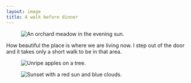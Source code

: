 ```yaml
---
layout: image
title: A walk before dinner
---
```

<figure class="bleed">
<img src="/img/journal/IMG_1010.jpg" alt= "An orchard meadow in the evening sun.">
</figure>
How beautiful the place is where we are living now. I step out of the door and it takes only a short walk to be in that area.
<figure class="bleed-left">
<img src="/img/journal/IMG_1011.jpg" alt= "Unripe apples on a tree.">
</figure>
<figure class="bleed-right">
<img src="/img/journal/IMG_1014.jpg" alt= "Sunset with a red sun and blue clouds.">
</figure>